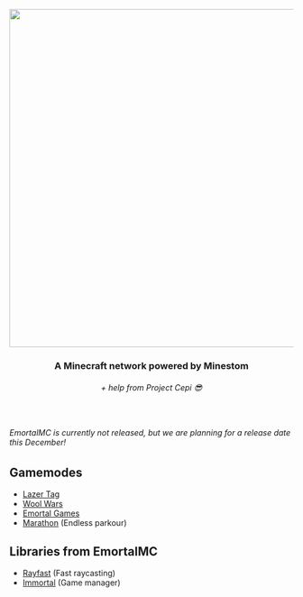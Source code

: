 <p align="center">
<img src="https://raw.githubusercontent.com/EmortalMC/.github/master/profile/emortalmclogo-3d.png" width=600>
  
  <h3 align="center">A Minecraft network powered by Minestom</h3>
  <h6 align="center">+ help from Project Cepi 😎</h6>
</p>

&nbsp;

*EmortalMC is currently not released, but we are planning for a release date this December!*

###### 

## Gamemodes
- [Lazer Tag](https://github.com/EmortalMC/LazerTag)
- [Wool Wars](https://github.com/EmortalMC/WoolWars)
- [Emortal Games](https://github.com/EmortalMC/EmortalGames)
- [Marathon](https://github.com/EmortalMC/Marathon) (Endless parkour)

## Libraries from EmortalMC
- [Rayfast](https://github.com/EmortalMC/Rayfast) (Fast raycasting)
- [Immortal](https://github.com/EmortalMC/Immortal) (Game manager)
